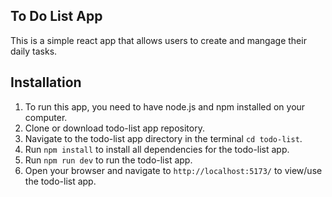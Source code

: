 To Do List App
------
This is a simple react app that allows users to create and mangage their daily tasks.

Installation
------------
1. To run this app, you need to have node.js and npm installed on your computer.
2. Clone or download todo-list app repository.
3. Navigate to the todo-list app directory in the terminal `cd todo-list`.
3. Run `npm install` to install all dependencies for the todo-list app.
4. Run `npm run dev` to run the todo-list app.
5. Open your browser and navigate to `http://localhost:5173/` to view/use the todo-list app.

